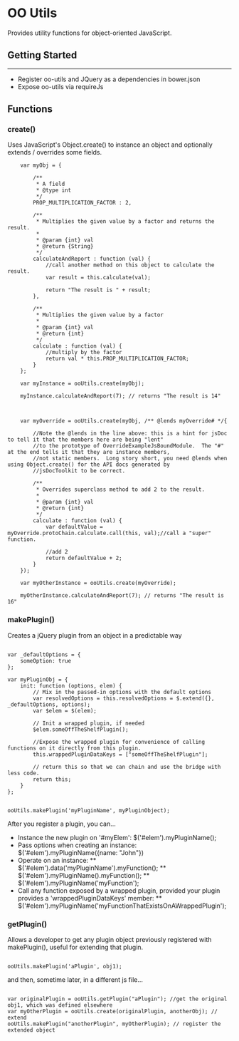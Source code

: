 OO Utils
==========

Provides utility functions for object-oriented JavaScript.


## Getting Started
---------------

* Register oo-utils and JQuery as a dependencies in bower.json
* Expose oo-utils via requireJs


## Functions

### create()

Uses JavaScript's Object.create() to instance an object and optionally extends / overrides some fields.

```
    var myObj = {

        /**
         * A field
         * @type int
         */
        PROP_MULTIPLICATION_FACTOR : 2,

        /**
         * Multiplies the given value by a factor and returns the result.
         *
         * @param {int} val
         * @return {String}
         */
        calculateAndReport : function (val) {
            //call another method on this object to calculate the result.
            var result = this.calculate(val);

            return "The result is " + result;
        },

        /**
         * Multiplies the given value by a factor
         *
         * @param {int} val
         * @return {int}
         */
        calculate : function (val) {
            //multiply by the factor
            return val * this.PROP_MULTIPLICATION_FACTOR;
        }
    };

    var myInstance = ooUtils.create(myObj);

    myInstance.calculateAndReport(7); // returns "The result is 14"



    var myOverride = ooUtils.create(myObj, /** @lends myOverride# */{

        //Note the @lends in the line above: this is a hint for jsDoc to tell it that the members here are being "lent"
        //to the prototype of OverrideExampleJsBoundModule.  The "#" at the end tells it that they are instance members,
        //not static members.  Long story short, you need @lends when using Object.create() for the API docs generated by
        //jsDocToolkit to be correct.

        /**
         * Overrides superclass method to add 2 to the result.
         *
         * @param {int} val
         * @return {int}
         */
        calculate : function (val) {
            var defaultValue = myOverride.protoChain.calculate.call(this, val);//call a "super" function.

            //add 2
            return defaultValue + 2;
        }
    });

    var myOtherInstance = ooUtils.create(myOverride);

    myOtherInstance.calculateAndReport(7); // returns "The result is 16"

```


### makePlugin()

Creates a jQuery plugin from an object in a predictable way

```

var _defaultOptions = {
    someOption: true
};

var myPluginObj = {
    init: function (options, elem) {
        // Mix in the passed-in options with the default options
        var resolvedOptions = this.resolvedOptions = $.extend({}, _defaultOptions, options);
        var $elem = $(elem);

        // Init a wrapped plugin, if needed
        $elem.someOffTheShelfPlugin();

        //Expose the wrapped plugin for convenience of calling functions on it directly from this plugin.
        this.wrappedPluginDataKeys = ["someOffTheShelfPlugin"];

        // return this so that we can chain and use the bridge with less code.
        return this;
    }
};


ooUtils.makePlugin('myPluginName', myPluginObject);

```

After you register a plugin, you can...

* Instance the new plugin on '#myElem': $('#elem').myPluginName();
* Pass options when creating an instance: $('#elem').myPluginName({name: "John"})
* Operate on an instance:
** $('#elem').data('myPluginName').myFunction();
** $('#elem').myPluginName().myFunction();
** $('#elem').myPluginName('myFunction');
* Call any function exposed by a wrapped plugin, provided your plugin provides a 'wrappedPluginDataKeys' member:
** $('#elem').myPluginName('myFunctionThatExistsOnAWrappedPlugin');


### getPlugin()

Allows a developer to get any plugin object previously registered with makePlugin(), useful for extending that plugin.

```

ooUtils.makePlugin('aPlugin', obj1);

```

and then, sometime later, in a different js file...

```

var originalPlugin = ooUtils.getPlugin("aPlugin"); //get the original obj1, which was defined elsewhere
var myOtherPlugin = ooUtils.create(originalPlugin, anotherObj); // extend
ooUtils.makePlugin("anotherPlugin", myOtherPlugin); // register the extended object

```

